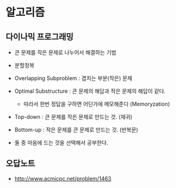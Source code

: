 # 알고리즘

## 다이나믹 프로그래밍
- 큰 문제를 작은 문제로 나누어서 해결하는 기법
- 분할정복

- Overlapping Subproblem : 겹치는 부분(작은) 문제
- Optimal Substructure : 큰 문제의 해답과 작은 문제의 해답이 같다.
    - 따라서 한번 정답을 구하면 어딘가에 메모해준다 (Memoryzation)

- Top-down : 큰 문제를 작은 문제로 만드는 것. (재귀)
- Bottom-up : 작은 문제를 큰 문제로 만드는 것. (반복문)
- 둘 중 마음에 드는 것을 선택해서 공부한다.


## 오답노트
- http://www.acmicpc.net/problem/1463
